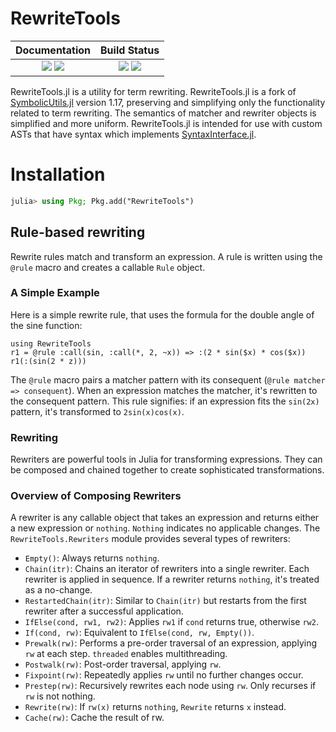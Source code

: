 # RewriteTools

[docs]:https://willow-ahrens.github.io/RewriteTools.jl/stable
[ddocs]:https://willow-ahrens.github.io/RewriteTools.jl/dev
[ci]:https://github.com/willow-ahrens/RewriteTools.jl/actions/workflows/CI.yml?query=branch%3Amain
[cov]:https://codecov.io/gh/willow-ahrens/RewriteTools.jl

[docs_ico]:https://img.shields.io/badge/docs-stable-blue.svg
[ddocs_ico]:https://img.shields.io/badge/docs-dev-blue.svg
[ci_ico]:https://github.com/willow-ahrens/RewriteTools.jl/actions/workflows/CI.yml/badge.svg?branch=main
[cov_ico]:https://codecov.io/gh/willow-ahrens/RewriteTools.jl/branch/main/graph/badge.svg

| **Documentation**                             | **Build Status**                      |
|:---------------------------------------------:|:-------------------------------------:|
| [![][docs_ico]][docs] [![][ddocs_ico]][ddocs] | [![][ci_ico]][ci] [![][cov_ico]][cov] |

RewriteTools.jl is a utility for term rewriting. RewriteTools.jl is a fork of
[SymbolicUtils.jl](https://github.com/JuliaSymbolics/SymbolicUtils.jl) version
1.17, preserving and simplifying only the functionality related to term
rewriting. The semantics of matcher and rewriter objects is simplified and more
uniform.  RewriteTools.jl is intended for use with custom ASTs that have syntax
which implements
[SyntaxInterface.jl](https://github.com/willow-ahrens/SyntaxInterface.jl).

# Installation

```julia
julia> using Pkg; Pkg.add("RewriteTools")
```

## Rule-based rewriting

Rewrite rules match and transform an expression. A rule is written using the `@rule` macro and creates a callable `Rule` object.

### A Simple Example

Here is a simple rewrite rule, that uses the formula for the double angle of the sine function:

```julia:rewrite1
using RewriteTools
r1 = @rule :call(sin, :call(*, 2, ~x)) => :(2 * sin($x) * cos($x))
r1(:(sin(2 * z)))
```

The `@rule` macro pairs a matcher pattern with its consequent (`@rule matcher => consequent`). When an expression matches the matcher, it's rewritten to the consequent pattern. This rule signifies: if an expression fits the `sin(2x)` pattern, it's transformed to `2sin(x)cos(x)`.

### Rewriting

Rewriters are powerful tools in Julia for transforming expressions. They can be composed and chained together to create sophisticated transformations.

### Overview of Composing Rewriters

A rewriter is any callable object that takes an expression and returns either a new expression or `nothing`. `Nothing` indicates no applicable changes. The `RewriteTools.Rewriters` module provides several types of rewriters:

- `Empty()`: Always returns `nothing`.
- `Chain(itr)`: Chains an iterator of rewriters into a single rewriter. Each rewriter is applied in sequence. If a rewriter returns `nothing`, it's treated as a no-change.
- `RestartedChain(itr)`: Similar to `Chain(itr)` but restarts from the first rewriter after a successful application.
- `IfElse(cond, rw1, rw2)`: Applies `rw1` if `cond` returns true, otherwise `rw2`.
- `If(cond, rw)`: Equivalent to `IfElse(cond, rw, Empty())`.
- `Prewalk(rw)`: Performs a pre-order traversal of an expression, applying `rw` at each step. `threaded` enables multithreading.
- `Postwalk(rw)`: Post-order traversal, applying `rw`.
- `Fixpoint(rw)`: Repeatedly applies `rw` until no further changes occur.
- `Prestep(rw)`: Recursively rewrites each node using `rw`. Only recurses if `rw` is not nothing.
- `Rewrite(rw)`: If `rw(x)` returns `nothing`, `Rewrite` returns `x` instead.
- `Cache(rw)`: Cache the result of rw.
